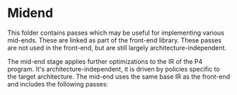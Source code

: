 <!--!
\page midend Midend                                                                      
-->
<!-- 
Documentation Inclusion:
This README is integrated as a standalone page in the P4 compiler documentation.

Refer to the full page here: [Midend](https://p4lang.github.io/p4c/midend.html)
-->
<!--!
\internal
-->
# Midend

This folder contains passes which may be useful for implementing various mid-ends.
These are linked as part of the front-end library.
These passes are not used in the front-end, but are still largely architecture-independent.

<!--!
\endinternal
-->
The mid-end stage applies further optimizations to the IR of the P4 program. It's architecture-independent, it is driven by policies specific to the target architecture. The mid-end uses the same base IR as the front-end and includes the following passes:

